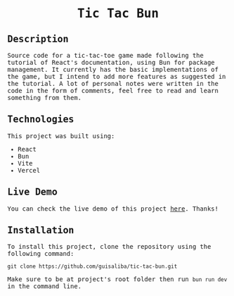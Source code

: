<samp>

<h1 align=center>
  Tic Tac Bun
</h1>

## Description

Source code for a tic-tac-toe game made following the tutorial of React's documentation, using Bun for package management. It currently has the basic implementations of the game, but I intend to add more features as suggested in the tutorial. A lot of personal notes were written in the code in the form of comments, feel free to read and learn something from them.

## Technologies

This project was built using:

- React
- Bun
- Vite
- Vercel

## Live Demo

You can check the live demo of this project [here](https://tic-tac-bun.vercel.app/). Thanks!

## Installation

To install this project, clone the repository using the following command:

```
git clone https://github.com/guisaliba/tic-tac-bun.git
```

Make sure to be at project's root folder then run `bun run dev` in the command line.
</samp>
